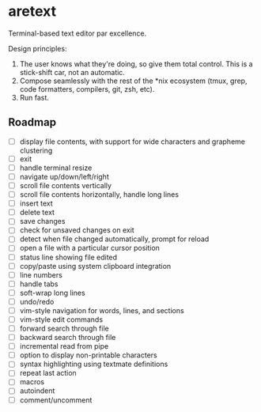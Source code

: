 # aretext
Terminal-based text editor par excellence.

Design principles:

1. The user knows what they're doing, so give them total control.  This is a stick-shift car, not an automatic.
2. Compose seamlessly with the rest of the \*nix ecosystem (tmux, grep, code formatters, compilers, git, zsh, etc).
3. Run fast.



## Roadmap

- [ ] display file contents, with support for wide characters and grapheme clustering
- [ ] exit
- [ ] handle terminal resize
- [ ] navigate up/down/left/right
- [ ] scroll file contents vertically
- [ ] scroll file contents horizontally, handle long lines
- [ ] insert text
- [ ] delete text
- [ ] save changes
- [ ] check for unsaved changes on exit
- [ ] detect when file changed automatically, prompt for reload
- [ ] open a file with a particular cursor position
- [ ] status line showing file edited
- [ ] copy/paste using system clipboard integration
- [ ] line numbers
- [ ] handle tabs
- [ ] soft-wrap long lines
- [ ] undo/redo
- [ ] vim-style navigation for words, lines, and sections
- [ ] vim-style edit commands
- [ ] forward search through file
- [ ] backward search through file
- [ ] incremental read from pipe
- [ ] option to display non-printable characters
- [ ] syntax highlighting using textmate definitions
- [ ] repeat last action
- [ ] macros
- [ ] autoindent
- [ ] comment/uncomment
